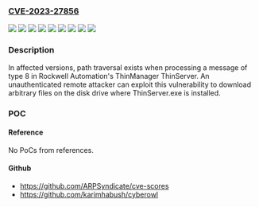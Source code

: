 ### [CVE-2023-27856](https://cve.mitre.org/cgi-bin/cvename.cgi?name=CVE-2023-27856)
![](https://img.shields.io/static/v1?label=Product&message=ThinManager%20ThinServer&color=blue)
![](https://img.shields.io/static/v1?label=Version&message=11.0.0%20-%2011.0.5%20&color=brightgreen)
![](https://img.shields.io/static/v1?label=Version&message=11.1.0%20-%2011.1.5%20&color=brightgreen)
![](https://img.shields.io/static/v1?label=Version&message=11.2.0%20-%2011.2.6%20&color=brightgreen)
![](https://img.shields.io/static/v1?label=Version&message=12.0.0%20-%2012.0.4%20&color=brightgreen)
![](https://img.shields.io/static/v1?label=Version&message=12.1.0%20-%2012.1.5%20&color=brightgreen)
![](https://img.shields.io/static/v1?label=Version&message=13.0.0%20-%2013.0.1%20&color=brightgreen)
![](https://img.shields.io/static/v1?label=Version&message=6.x%20-%2010.x%20&color=brightgreen)
![](https://img.shields.io/static/v1?label=Vulnerability&message=CWE-22%20Improper%20Limitation%20of%20a%20Pathname%20to%20a%20Restricted%20Directory%20('Path%20Traversal')&color=brightgreen)

### Description

In affected versions, path traversal exists when processing a message of type 8 in Rockwell Automation's ThinManager ThinServer. An unauthenticated remote attacker can exploit this vulnerability to download arbitrary files on the disk drive where ThinServer.exe is installed. 

### POC

#### Reference
No PoCs from references.

#### Github
- https://github.com/ARPSyndicate/cve-scores
- https://github.com/karimhabush/cyberowl

